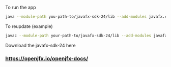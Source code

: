 To run the app
```bash
java --module-path you-path-to/javafx-sdk-24/lib --add-modules javafx.controls,javafx.fxml -cp .:mysql-connector-j-8.0.33.jar App
```

To reupdate (example)
```bash
javac --module-path your-path-to/javafx-sdk-24/lib --add-modules javafx.controls,javafx.fxml -cp .:mysql-connector-j-8.0.33.jar controllers/AdminTotalBooksController.java
```

Download the javafx-sdk-24 here
### https://openjfx.io/openjfx-docs/
